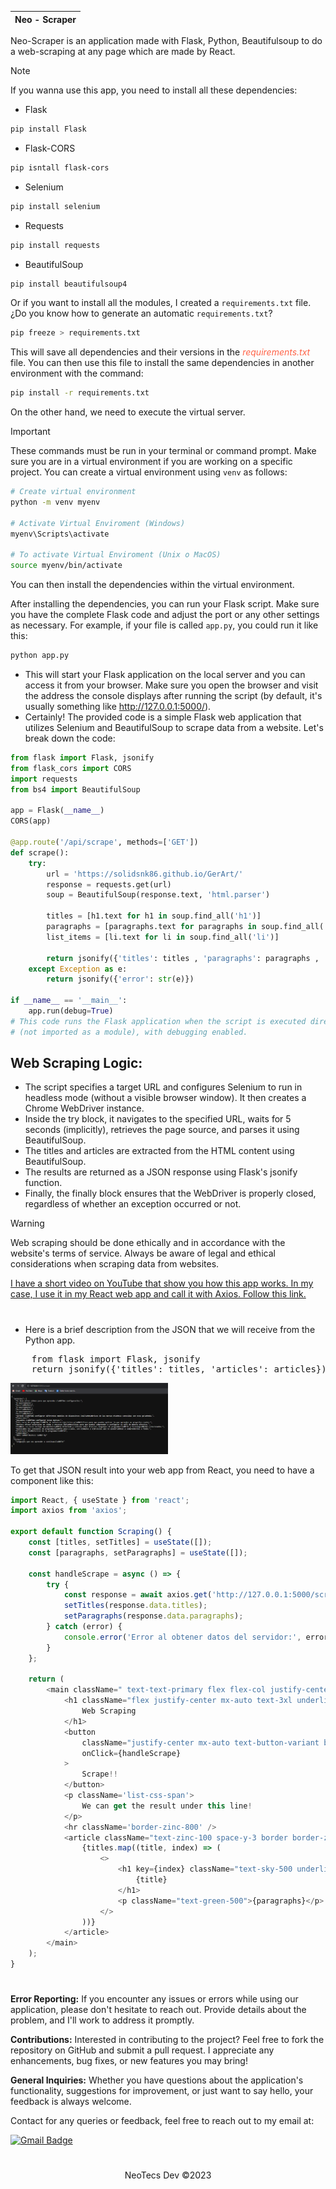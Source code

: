 | Neo - Scraper  |
-----------------|

Neo-Scraper is an application made with Flask, Python, Beautifulsoup to do a web-scraping at any page which are made by React.

>[!Note]
>If you wanna use this app, you need to install all these dependencies:

- Flask
```bash
pip install Flask
```
- Flask-CORS
```bash
pip isntall flask-cors
```
- Selenium
```bash
pip install selenium
```
- Requests
```bash
pip install requests
```
- BeautifulSoup
```bash
pip install beautifulsoup4
```
Or if you want to install all the modules, I created a `requirements.txt` file. ¿Do you know how to generate an automatic `requirements.txt`?
```bash
pip freeze > requirements.txt
```
This will save all dependencies and their versions in the <i style="color:tomato">requirements.txt</i> file. You can then use this file to install the same dependencies in another environment with the command:

```bash
pip install -r requirements.txt
```

On the other hand, we need to execute the virtual server.
>[!Important]
>These commands must be run in your terminal or command prompt. Make sure you are in a virtual environment if you are working on a specific project. You can create a virtual environment using `venv` as follows:

```bash
# Create virtual environment
python -m venv myenv

# Activate Virtual Enviroment (Windows)
myenv\Scripts\activate

# To activate Virtual Enviroment (Unix o MacOS)
source myenv/bin/activate
```
You can then install the dependencies within the virtual environment.

After installing the dependencies, you can run your Flask script. Make sure you have the complete Flask code and adjust the port or any other settings as necessary. For example, if your file is called `app.py`, you could run it like this:
```bash
python app.py
```
- This will start your Flask application on the local server and you can access it from your browser. Make sure you open the browser and visit the address the console displays after running the script (by default, it's usually something like http://127.0.0.1:5000/).
- Certainly! The provided code is a simple Flask web application that utilizes Selenium and BeautifulSoup to scrape data from a website. Let's break down the code:
```python
from flask import Flask, jsonify
from flask_cors import CORS
import requests
from bs4 import BeautifulSoup

app = Flask(__name__)
CORS(app)

@app.route('/api/scrape', methods=['GET'])
def scrape():
    try:
        url = 'https://solidsnk86.github.io/GerArt/'
        response = requests.get(url)
        soup = BeautifulSoup(response.text, 'html.parser')

        titles = [h1.text for h1 in soup.find_all('h1')]
        paragraphs = [paragraphs.text for paragraphs in soup.find_all('p')]
        list_items = [li.text for li in soup.find_all('li')]

        return jsonify({'titles': titles , 'paragraphs': paragraphs , 'list_items': list_items })
    except Exception as e:
        return jsonify({'error': str(e)})

if __name__ == '__main__':
    app.run(debug=True)
# This code runs the Flask application when the script is executed directly
# (not imported as a module), with debugging enabled.
```

## Web Scraping Logic:
- The script specifies a target URL and configures Selenium to run in headless mode (without a visible browser window). It then creates a Chrome WebDriver instance.
- Inside the try block, it navigates to the specified URL, waits for 5 seconds (implicitly), retrieves the page source, and parses it using BeautifulSoup.
- The titles and articles are extracted from the HTML content using BeautifulSoup.
- The results are returned as a JSON response using Flask's jsonify function.
- Finally, the finally block ensures that the WebDriver is properly closed, regardless of whether an exception occurred or not.

> [!WARNING]
>  Web scraping should be done ethically and in accordance with the website's terms of service. Always be aware of legal and ethical
> considerations when scraping data from websites.

<a href='https://youtu.be/_rqO9D4aFAw' target='_blank'>
    I have a short video on YouTube that show you how this app works. In my case, I use it in my React web app and call it with Axios. Follow this link.
</a>

# 

- Here is a brief description from the JSON that we will receive from the Python app.
<pre>
    from flask import Flask, jsonify
    return jsonify({'titles': titles, 'articles': articles})
</pre>
<img width="50%" src="https://github.com/solidsnk86/neo-scraper/blob/master/public/json_scraping.png?raw=true" alt="JSON image description." />
<p>To get that JSON result into your web app from React, you need to have a component like this:</p>

```javascript
import React, { useState } from 'react';
import axios from 'axios';

export default function Scraping() {
    const [titles, setTitles] = useState([]);
    const [paragraphs, setParagraphs] = useState([]);

    const handleScrape = async () => {
        try {
            const response = await axios.get('http://127.0.0.1:5000/scream');
            setTitles(response.data.titles);
            setParagraphs(response.data.paragraphs);
        } catch (error) {
            console.error('Error al obtener datos del servidor:', error);
        }
    };

    return (
        <main className=" text-text-primary flex flex-col justify-center m-auto h-screen p-10 xl:w-1/2">
            <h1 className="flex justify-center mx-auto text-3xl underline">
                Web Scraping
            </h1>
            <button
                className="justify-center mx-auto text-button-variant border border-zinc-700 rounded p-2 w-fit my-3 hover:bg-zinc-800 hover:text-zinc-100"
                onClick={handleScrape}
            >
                Scrape!!
            </button>
            <p className='list-css-span'>
                We can get the result under this line!
            </p>
            <hr className='border-zinc-800' />
            <article className="text-zinc-100 space-y-3 border border-zinc-800 rounded shadow-sm shadow-outline mt-6 p-6">
                {titles.map((title, index) => (
                    <>
                        <h1 key={index} className="text-sky-500 underline text-lg">
                            {title}
                        </h1>
                        <p className="text-green-500">{paragraphs}</p>
                    </>
                ))}
            </article>
        </main>
    );
}
```
#

<p>
  <strong>Error Reporting:</strong> If you encounter any issues or errors while using our application, please don't hesitate to reach out. Provide details about the problem, and I'll work to address it promptly.
</p>
<p>
  <strong>Contributions:</strong> Interested in contributing to the project? Feel free to fork the repository on GitHub and submit a pull request. I appreciate any enhancements, bug fixes, or new features you may bring!
</p>
<p>
  <strong>General Inquiries:</strong> Whether you have questions about the application's functionality, suggestions for improvement, or just want to say hello, your feedback is always welcome.
</p>

<p>Contact for any queries or feedback, feel free to reach out to my email at:</p>

[![Gmail Badge](https://img.shields.io/badge/-calcagni.gabriel86@gmail.com-d14836?style=flat&logo=Gmail&logoColor=white&link=mailto:mailto:calcagni.gabriel86@gmail.com)](mailto:calcagni.gabriel86@gmail.com)

#

<div align="center">
  <p>NeoTecs Dev ©2023</p>
</div>



